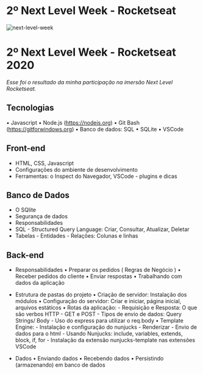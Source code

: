 2º Next Level Week - Rocketseat
=======
![next-level-week](https://user-images.githubusercontent.com/54913406/91224329-545ed380-e6f8-11ea-94f3-c3ac94e95fb5.jpg)

# 2º Next Level Week - Rocketseat 2020
*Esse foi o resultado da minha participação na imersão Next Level Rocketseat.*

## Tecnologias
• Javascript
• Node.js (https://nodejs.org)
• Git Bash (https://gitforwindows.org)
• Banco de dados: SQL
• SQLite
• VSCode

## Front-end
 - HTML, CSS, Javascript
 - Configurações do ambiente de desenvolvimento
 - Ferramentas: o Inspect do Navegador, VSCode - plugins e dicas

 ## Banco de Dados
 - O SQlite
 - Segurança de dados
 - Responsabilidades
 - SQL - Structured Query Language: Criar, Consultar, Atualizar, Deletar
 - Tabelas - Entidades - Relações: Colunas e linhas

## Back-end
 - Responsabilidades
    • Preparar os pedidos ( Regras de Negócio )
    • Receber pedidos do cliente
    • Enviar respostas
    • Trabalhando com dados da aplicação

 - Estrutura de pastas do projeto
    • Criação de servidor: Instalação dos módulos
    • Configuração do servidor: Criar e iniciar, página inicial, arquivos estáticos
    • Rotas da aplicação:
        - Requisição e Resposta: O que são verbos HTTP
        - GET e POST
        - Tipos de envio de dados: Query Strings/ Body
        - Uso do express para utilizar o req.body
    • Template Engine:
        - Instalação e configuração do nunjucks
        - Renderizar
        - Envio de dados para o html
        - Usando Nunjucks: include, variables, extends, block, if, for
        - Instalação da extensão nunjucks-template nas extensões VSCode

 - Dados
    • Enviando dados
    • Recebendo dados
    • Persistindo (armazenando) em banco de dados
